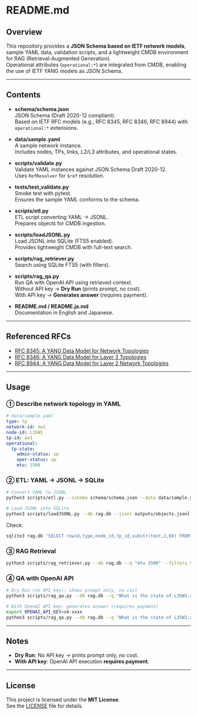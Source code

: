 # README.md

## Overview

This repository provides a **JSON Schema based on IETF network models**, sample YAML data, validation scripts, and a lightweight CMDB environment for RAG (Retrieval-Augmented Generation).  
Operational attributes (`operational:*`) are integrated from CMDB, enabling the use of IETF YANG models as JSON Schema.  

---

## Contents

- **schema/schema.json**  
  JSON Schema (Draft 2020-12 compliant).  
  Based on IETF RFC models (e.g., RFC 8345, RFC 8346, RFC 8944) with `operational:*` extensions.

- **data/sample.yaml**  
  A sample network instance.  
  Includes nodes, TPs, links, L2/L3 attributes, and operational states.

- **scripts/validate.py**  
  Validate YAML instances against JSON Schema Draft 2020-12.  
  Uses `RefResolver` for `$ref` resolution.

- **tests/test_validate.py**  
  Smoke test with pytest.  
  Ensures the sample YAML conforms to the schema.

- **scripts/etl.py**  
  ETL script converting YAML → JSONL.  
  Prepares objects for CMDB ingestion.

- **scripts/loadJSONL.py**  
  Load JSONL into SQLite (FTS5 enabled).  
  Provides lightweight CMDB with full-text search.

- **scripts/rag_retriever.py**  
  Search using SQLite FTS5 (with filters).

- **scripts/rag_qa.py**  
  Run QA with OpenAI API using retrieved context.  
  Without API key → **Dry Run** (prints prompt, no cost).  
  With API key → **Generates answer** (requires payment).

- **README.md / README.ja.md**  
  Documentation in English and Japanese.

---

## Referenced RFCs

- [RFC 8345: A YANG Data Model for Network Topologies](https://www.rfc-editor.org/rfc/rfc8345)  
- [RFC 8346: A YANG Data Model for Layer 3 Topologies](https://www.rfc-editor.org/rfc/rfc8346)  
- [RFC 8944: A YANG Data Model for Layer 2 Network Topologies](https://www.rfc-editor.org/rfc/rfc8944)  

---

## Usage

### ① Describe network topology in YAML
```yaml
# data/sample.yaml
type: tp
network-id: nw1
node-id: L3SW1
tp-id: ae1
operational: 
  tp-state:
    admin-status: up
    oper-status: up
    mtu: 1500
```

### ② ETL: YAML → JSONL → SQLite
```bash
# Convert YAML to JSONL
python3 scripts/etl.py --schema schema/schema.json --data data/sample.yaml --out outputs/objects.jsonl

# Load JSONL into SQLite
python3 scripts/loadJSONL.py --db rag.db --jsonl outputs/objects.jsonl --reset
```

Check:
```bash
sqlite3 rag.db "SELECT rowid,type,node_id,tp_id,substr(text,1,60) FROM docs LIMIT 5;"
```

### ③ RAG Retrieval
```bash
python3 scripts/rag_retriever.py --db rag.db --q "mtu 1500" --filters type=tp node_id=L3SW1 --k 3
```

### ④ QA with OpenAI API
```bash
# Dry Run (no API key): shows prompt only, no cost
python3 scripts/rag_qa.py --db rag.db --q "What is the state of L3SW1:ae1?" --filters type=tp node_id=L3SW1 --k 3 --dry-run

# With OpenAI API key: generates answer (requires payment)
export OPENAI_API_KEY=sk-xxxx
python3 scripts/rag_qa.py --db rag.db --q "What is the state of L3SW1:ae1?" --filters type=tp node_id=L3SW1 --k 3
```

---

## Notes
- **Dry Run**: No API key → prints prompt only, no cost.  
- **With API key**: OpenAI API execution **requires payment**.  

---

## License

This project is licensed under the **MIT License**.  
See the [LICENSE](./LICENSE) file for details.

